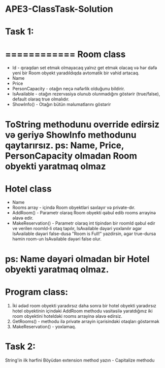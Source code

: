 # APE3-ClassTask-Solution

# Task 1:
============
Room class
============
- Id - qıraqdan set etmək olmayacaq yalnız get etmək olacaq və hər dəfə yeni bir Room obyekt yaradıldıqda avtomatik bir vahid artacaq.
- Name
- Price
- PersonCapacity - otağın neçə nəfərlik olduğunu bildirir.
- IsAvailable - otağın rezervasiya olunub olunmadığını göstərir (true/false), default olaraq true olmalıdır.
- ShowInfo() - Otağın bütün məlumatlarını göstərir

ToString methodunu override edirsiz və geriyə ShowInfo methodunu qaytarırsız.
ps: Name, Price, PersonCapacity olmadan Room obyekti yaratmaq olmaz
============
Hotel class
============
- Name
- Rooms array - içində Room obyektləri saxlayır və private-dır.
- AddRoom() - Parametr olaraq Room obyekti qəbul edib rooms arrayinə əlavə edir.
- MakeReservation() - Parametr olaraq int tipindən bir roomId qəbul edir ve verilen roomId-li otaq tapılır,
IsAvailable dəyəri yoxlanılır əgər IsAvailable dəyəri  false-dusa "Room is Full!" yazdirsin,
əgər true-dursa həmin room-un IsAvailable dəyəri false olur.

ps: Name dəyəri olmadan bir Hotel obyekti yaratmaq olmaz.
============
Program class:
============
1. İki ədəd room obyekti yaradırsız daha sonra bir hotel obyekti yaradırsız hotel obyektinin içindəki AddRoom methodu
vasitəsilə yaratdığınız iki room obyektini hoteldəki rooms arrayinə əlavə edirsiz.
2. GetRooms() - methodu ilə private arrayin içərisindəki otaqları göstərmək
3. MakeReservation() - yoxlamaq.

# Task 2:

String'in ilk hərfini Böyüdən extension method yazın - Capitalize methodu
